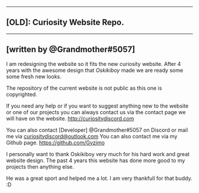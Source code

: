----------------------------------
## [OLD]: Curiosity Website Repo. 
----------------------------------
[written by @Grandmother#5057]
----------------------------------

I am redesigning the website so it 
fits the new curiosity website. 
After 4 years with the awesome design 
that *Oskikiboy* made we are ready some 
some fresh new looks.  

The repository of the current website
is not public as this one is copyrighted.

If you need any help or if you want to suggest
anything new to the website or one of our 
projects you can always contact us via the contact 
page we will have on the website. 
http://curiositydiscord.com

You can also contact [Developer] @Grandmother#5057
on Discord or mail me via  curiositydiscord@outlook.com
You can also contact me via my Github page.
https://github.com/Gyzimo

I personally want to thank Oskikiboy very much 
for his hard work and great website design. 
The past 4 years this website has done more good to 
my projects then anything else. 

He was a great sport and helped me a lot. 
I am very thankfull for that buddy. :D